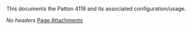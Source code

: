 This documents the Patton 4118 and its associated configuration/usage.

*No headers*
[Page Attachments](https://wiki-files.wmfo.org/Operations/Station_Architecture_Overview/Signal_Chain_%26_Peripherals/Phones/Patton_4118_ATA)
